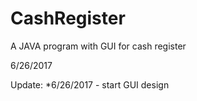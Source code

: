 # CashRegister

A JAVA program with GUI for cash register

6/26/2017

Update:
*6/26/2017 - start GUI design

